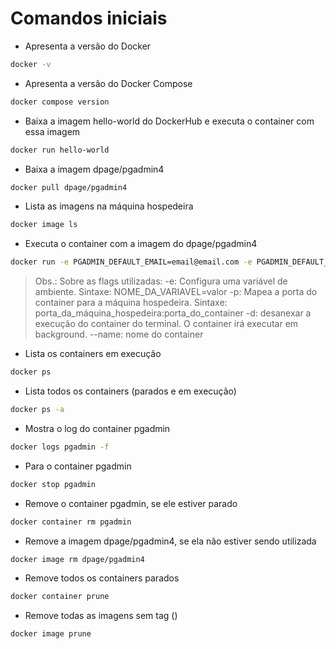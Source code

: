 # Comandos iniciais

- Apresenta a versão do Docker
```sh
docker -v
```

- Apresenta a versão do Docker Compose
```sh
docker compose version
```

- Baixa a imagem hello-world do DockerHub e executa o container com essa imagem
```sh
docker run hello-world
```

- Baixa a imagem dpage/pgadmin4
```sh
docker pull dpage/pgadmin4
```

- Lista as imagens na máquina hospedeira
```sh
docker image ls
```

- Executa o container com a imagem do dpage/pgadmin4
```sh
docker run -e PGADMIN_DEFAULT_EMAIL=email@email.com -e PGADMIN_DEFAULT_PASSWORD=1234 -p 8080:80 -d --name pgadmin dpage/pgadmin4
```

> Obs.: Sobre as flags utilizadas:
>  -e: Configura uma variável de ambiente. Sintaxe: NOME_DA_VARIAVEL=valor
>  -p: Mapea a porta do container para a máquina hospedeira. Sintaxe: porta_da_máquina_hospedeira:porta_do_container
>  -d: desanexar a execução do container do terminal. O container irá executar em background.
>  --name: nome do container

- Lista os containers em execução
```sh
docker ps
```

- Lista todos os containers (parados e em execução)
```sh
docker ps -a
```

- Mostra o log do container pgadmin
```sh
docker logs pgadmin -f 
```

- Para o container pgadmin
```sh
docker stop pgadmin
```

- Remove o container pgadmin, se ele estiver parado 
```sh
docker container rm pgadmin
```

- Remove a imagem dpage/pgadmin4, se ela não estiver sendo utilizada
```sh
docker image rm dpage/pgadmin4
```

- Remove todos os containers parados 
```sh
docker container prune
```

- Remove todas as imagens sem tag (<none>)
```sh
docker image prune
```